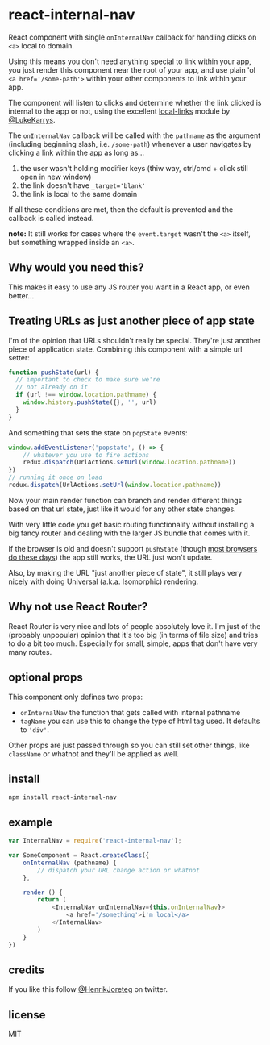# react-internal-nav

React component with single `onInternalNav` callback for handling clicks on `<a>` local to domain.

Using this means you don't need anything special to link within your app, you just render this component near the root of your app, and use plain 'ol `<a href='/some-path'>` within your other components to link within your app.

The component will listen to clicks and determine whether the link clicked is internal to the app or not, using the excellent [local-links](https://www.npmjs.com/package/local-links) module by [@LukeKarrys](https://twitter.com/lukekarrys).

The `onInternalNav` callback will be called with the `pathname` as the argument (including beginning slash, i.e. `/some-path`) whenever a user navigates by clicking a link within the app as long as...

1. the user wasn't holding modifier keys (thiw way, ctrl/cmd + click still open in new window)
2. the link doesn't have `_target='blank'`
3. the link is local to the same domain

If all these conditions are met, then the default is prevented and the callback is called instead.

**note:** It still works for cases where the `event.target` wasn't the `<a>` itself, but something wrapped inside an `<a>`.

## Why would you need this?

This makes it easy to use any JS router you want in a React app, or even better...

## Treating URLs as just another piece of app state

I'm of the opinion that URLs shouldn't really be special. They're just another piece of application state. Combining this component with a simple url setter: 

```javascript
function pushState(url) {
  // important to check to make sure we're 
  // not already on it
  if (url !== window.location.pathname) {
    window.history.pushState({}, '', url)
  }
}
```

And something that sets the state on `popState` events:

```javascript
window.addEventListener('popstate', () => {
	// whatever you use to fire actions
	redux.dispatch(UrlActions.setUrl(window.location.pathname))
})
// running it once on load
redux.dispatch(UrlActions.setUrl(window.location.pathname))
```

Now your main render function can branch and render different things based on that url state, just like it would for any other state changes.

With very little code you get basic routing functionality without installing a big fancy router and dealing with the larger JS bundle that comes with it. 

If the browser is old and doesn't support `pushState` (though [most browsers do these days](http://caniuse.com/#search=pushstate)) the app still works, the URL just won't update. 

Also, by making the URL "just another piece of state", it still plays very nicely with doing Universal (a.k.a. Isomorphic) rendering.

## Why not use React Router?

React Router is very nice and lots of people absolutely love it. I'm just of the (probably unpopular) opinion that it's too big (in terms of file size) and tries to do a bit too much. Especially for small, simple, apps that don't have very many routes.

## optional props

This component only defines two props: 

- `onInternalNav` the function that gets called with internal pathname
- `tagName` you can use this to change the type of html tag used. It defaults to `'div'`.

Other props are just passed through so you can still set other things, like `className` or whatnot and they'll be applied as well.

## install

```
npm install react-internal-nav
```

## example

```javascript
var InternalNav = require('react-internal-nav');

var SomeComponent = React.createClass({
	onInternalNav (pathname) {
		// dispatch your URL change action or whatnot
	},

	render () {
		return (
			<InternalNav onInternalNav={this.onInternalNav}>
				<a href='/something'>i'm local</a>
			</InternalNav>
		)
	}
})
```

## credits

If you like this follow [@HenrikJoreteg](http://twitter.com/henrikjoreteg) on twitter.

## license

MIT

